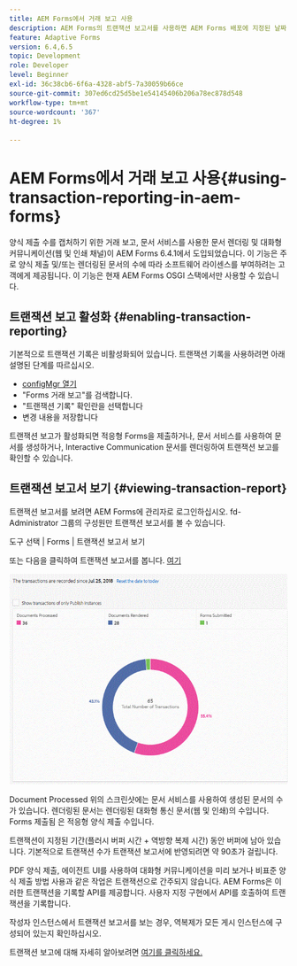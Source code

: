 ```yaml
---
title: AEM Forms에서 거래 보고 사용
description: AEM Forms의 트랜잭션 보고서를 사용하면 AEM Forms 배포에 지정된 날짜 이후 발생한 모든 트랜잭션 수를 유지할 수 있습니다.
feature: Adaptive Forms
version: 6.4,6.5
topic: Development
role: Developer
level: Beginner
exl-id: 36c38cb6-6f6a-4328-abf5-7a30059b66ce
source-git-commit: 307ed6cd25d5be1e54145406b206a78ec878d548
workflow-type: tm+mt
source-wordcount: '367'
ht-degree: 1%

---
```


# AEM Forms에서 거래 보고 사용{#using-transaction-reporting-in-aem-forms}

양식 제출 수를 캡처하기 위한 거래 보고, 문서 서비스를 사용한 문서 렌더링 및 대화형 커뮤니케이션(웹 및 인쇄 채널)이 AEM Forms 6.4.1에서 도입되었습니다. 이 기능은 주로 양식 제출 및/또는 렌더링된 문서의 수에 따라 소프트웨어 라이센스를 부여하려는 고객에게 제공됩니다. 이 기능은 현재 AEM Forms OSGI 스택에서만 사용할 수 있습니다.

## 트랜잭션 보고 활성화 {#enabling-transaction-reporting}

기본적으로 트랜잭션 기록은 비활성화되어 있습니다. 트랜잭션 기록을 사용하려면 아래 설명된 단계를 따르십시오.

* [configMgr 열기](http://localhost:4502/system/console/configMgr)
* &quot;Forms 거래 보고&quot;를 검색합니다.
* &quot;트랜잭션 기록&quot; 확인란을 선택합니다
* 변경 내용을 저장합니다

트랜잭션 보고가 활성화되면 적응형 Forms을 제출하거나, 문서 서비스를 사용하여 문서를 생성하거나, Interactive Communication 문서를 렌더링하여 트랜잭션 보고를 확인할 수 있습니다.

## 트랜잭션 보고서 보기 {#viewing-transaction-report}

트랜잭션 보고서를 보려면 AEM Forms에 관리자로 로그인하십시오. fd-Administrator 그룹의 구성원만 트랜잭션 보고서를 볼 수 있습니다.

도구 선택 | Forms | 트랜잭션 보고서 보기

또는 다음을 클릭하여 트랜잭션 보고서를 봅니다. [여기](http://localhost:4502/mnt/overlay/fd/transaction/gui/content/report.html)

![트랜잭션 보고](assets/transactionreporting.gif)

Document Processed 위의 스크린샷에는 문서 서비스를 사용하여 생성된 문서의 수가 있습니다. 렌더링된 문서는 렌더링된 대화형 통신 문서(웹 및 인쇄)의 수입니다. Forms 제출됨 은 적응형 양식 제출 수입니다.

트랜잭션이 지정된 기간(플러시 버퍼 시간 + 역방향 복제 시간) 동안 버퍼에 남아 있습니다. 기본적으로 트랜잭션 수가 트랜잭션 보고서에 반영되려면 약 90초가 걸립니다.

PDF 양식 제출, 에이전트 UI를 사용하여 대화형 커뮤니케이션을 미리 보거나 비표준 양식 제출 방법 사용과 같은 작업은 트랜잭션으로 간주되지 않습니다. AEM Forms은 이러한 트랜잭션을 기록할 API를 제공합니다. 사용자 지정 구현에서 API를 호출하여 트랜잭션을 기록합니다.

작성자 인스턴스에서 트랜잭션 보고서를 보는 경우, 역복제가 모든 게시 인스턴스에 구성되어 있는지 확인하십시오.

트랜잭션 보고에 대해 자세히 알아보려면 [여기를 클릭하세요.](https://helpx.adobe.com/experience-manager/6-4/forms/using/transaction-reports-overview.html)
